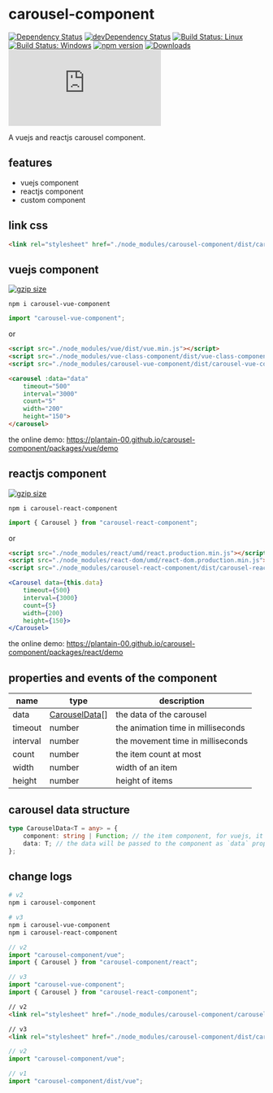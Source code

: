 # carousel-component

[![Dependency Status](https://david-dm.org/plantain-00/carousel-component.svg)](https://david-dm.org/plantain-00/carousel-component)
[![devDependency Status](https://david-dm.org/plantain-00/carousel-component/dev-status.svg)](https://david-dm.org/plantain-00/carousel-component#info=devDependencies)
[![Build Status: Linux](https://travis-ci.org/plantain-00/carousel-component.svg?branch=master)](https://travis-ci.org/plantain-00/carousel-component)
[![Build Status: Windows](https://ci.appveyor.com/api/projects/status/github/plantain-00/carousel-component?branch=master&svg=true)](https://ci.appveyor.com/project/plantain-00/carousel-component/branch/master)
[![npm version](https://badge.fury.io/js/carousel-component.svg)](https://badge.fury.io/js/carousel-component)
[![Downloads](https://img.shields.io/npm/dm/carousel-component.svg)](https://www.npmjs.com/package/carousel-component)
[![type-coverage](https://img.shields.io/badge/dynamic/json.svg?label=type-coverage&prefix=%E2%89%A5&suffix=%&query=$.typeCoverage.atLeast&uri=https%3A%2F%2Fraw.githubusercontent.com%2Fplantain-00%2Fcarousel-component%2Fmaster%2Fpackage.json)](https://github.com/plantain-00/carousel-component)

A vuejs and reactjs carousel component.

## features

+ vuejs component
+ reactjs component
+ custom component

## link css

```html
<link rel="stylesheet" href="./node_modules/carousel-component/dist/carousel.min.css" />
```

## vuejs component

[![gzip size](https://img.badgesize.io/https://unpkg.com/carousel-vue-component?compression=gzip)](https://unpkg.com/carousel-vue-component)

`npm i carousel-vue-component`

```ts
import "carousel-vue-component";
```

or

```html
<script src="./node_modules/vue/dist/vue.min.js"></script>
<script src="./node_modules/vue-class-component/dist/vue-class-component.min.js"></script>
<script src="./node_modules/carousel-vue-component/dist/carousel-vue-component.min.js"></script>
```

```html
<carousel :data="data"
    timeout="500"
    interval="3000"
    count="5"
    width="200"
    height="150">
</carousel>
```

the online demo: <https://plantain-00.github.io/carousel-component/packages/vue/demo>

## reactjs component

[![gzip size](https://img.badgesize.io/https://unpkg.com/carousel-react-component?compression=gzip)](https://unpkg.com/carousel-react-component)

`npm i carousel-react-component`

```ts
import { Carousel } from "carousel-react-component";
```

or

```html
<script src="./node_modules/react/umd/react.production.min.js"></script>
<script src="./node_modules/react-dom/umd/react-dom.production.min.js"></script>
<script src="./node_modules/carousel-react-component/dist/carousel-react-component.min.js"></script>
```

```jsx
<Carousel data={this.data}
    timeout={500}
    interval={3000}
    count={5}
    width={200}
    height={150}>
</Carousel>
```

the online demo: <https://plantain-00.github.io/carousel-component/packages/react/demo>

## properties and events of the component

name | type | description
--- | --- | ---
data | [CarouselData](#carousel-data-structure)[] | the data of the carousel
timeout | number | the animation time in milliseconds
interval | number | the movement time in milliseconds
count | number | the item count at most
width | number | width of an item
height | number | height of items

## carousel data structure

```ts
type CarouselData<T = any> = {
    component: string | Function; // the item component, for vuejs, it is the component name, for reactjs, it is the class object
    data: T; // the data will be passed to the component as `data` props
};
```

## change logs

```bash
# v2
npm i carousel-component

# v3
npm i carousel-vue-component
npm i carousel-react-component
```

```ts
// v2
import "carousel-component/vue";
import { Carousel } from "carousel-component/react";

// v3
import "carousel-vue-component";
import { Carousel } from "carousel-react-component";
```

```html
// v2
<link rel="stylesheet" href="./node_modules/carousel-component/carousel.min.css" />

// v3
<link rel="stylesheet" href="./node_modules/carousel-component/dist/carousel.min.css" />
```

```ts
// v2
import "carousel-component/vue";

// v1
import "carousel-component/dist/vue";
```
